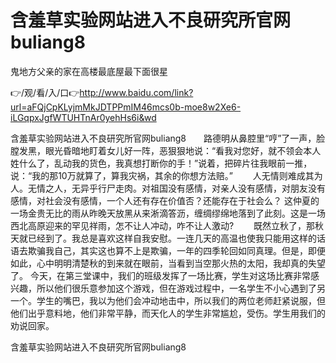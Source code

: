 # 含羞草实验网站进入不良研究所官网buliang8
鬼地方父亲的家在高楼最底屋最下面很星

👉/观/看/入/口👉http://www.baidu.com/link?url=aFQjCpKLyjmMkJDTPPmIM46mcs0b-moe8w2Xe6-iLGqpxJgfWTUHTnAr0yehHs6i&wd

含羞草实验网站进入不良研究所官网buliang8　　路德明从鼻腔里“哼”了一声，脸膛发黑，眼光昏暗地盯着女儿好一阵，恶狠狠地说：“看我对您好，就不领会本人姓什么了，乱动我的货色，我真想打断你的手！”说着，把碎片往我眼前一推，说：“我的那10万就算了，算我灾祸，其余的你想方法赔。”
　　人无情则难成其为人。无情之人，无异乎行尸走肉。对祖国没有感情，对亲人没有感情，对朋友没有感情，对社会没有感情，一个人还有存在价值否？还能存在于社会么？
	这仲夏的一场金贵无比的雨从昨晚天放黑从来淅滴答沥，缠绸缪绵地落到了此刻。这是一场西北高原迎来的罕见祥雨，怎不让人冲动，咋不让人激动?
　　既然立秋了，那秋天就已经到了。我总是喜欢这样自我安慰。一连几天的高温也使我只能用这样的话语去欺骗我自己，其实这也算不上是欺骗，一年的四季轮回如同真理。但是，即便如此，心中明明清楚秋的到来就在眼前，当看到当空那火热的太阳，我却真的失望了。
今天，在第三堂课中，我们的班级发挥了一场比赛，学生对这场比赛非常感兴趣，所以他们很乐意参加这个游戏，但在游戏过程中，一名学生不小心遇到了另一个。学生的嘴巴，我以为他们会冲动地击中，所以我们的两位老师赶紧说服，但他们出乎意料地，他们非常平静，而天化人的学生非常尴尬，受伤。学生用我们的劝说回家。

含羞草实验网站进入不良研究所官网buliang8
